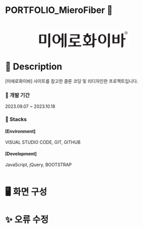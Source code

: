 # PORTFOLIO_MieroFiber 🥂
<br>
<p align="center"><img src="./img/logo_black.png" width="300"></p>

# 📖 Description
[미에로화이바] 사이트를 참고한 클론 코딩 및 리디자인한 프로젝트입니다.
### 📌 개발 기간
2023.09.07 ~ 2023.10.18

### 📌 Stacks
#### [Environment]
VISUAL STUDIO CODE, GIT, GITHUB

#### [Development]
JavaScript, jQuery, BOOTSTRAP
<br>
<br>
# 🖥 화면 구성

# ✨ 오류 수정
